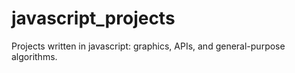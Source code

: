 # javascript_projects
Projects written in javascript: graphics, APIs, and general-purpose algorithms.
